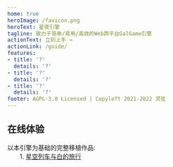 ```yaml
---
home: true
heroImage: /favicon.png
heroText: 星夜引擎
tagline: 致力于简单/易用/高效的Web跨平台GalGame引擎
actionText: 立刻上手 →
actionLink: /guide/
features:
- title: '?'
  details: '?'
- title: '?'
  details: '?'
- title: '?'
  details: '?'
footer: AGPL-3.0 Licensed | Copyleft 2021-2022 灵弦
---
```

## 在线体验
以本引擎为基础的完整移植作品:<br/>
  1. [星空列车与白的旅行](https://xcoc.tk/webgal/hoshizora/)